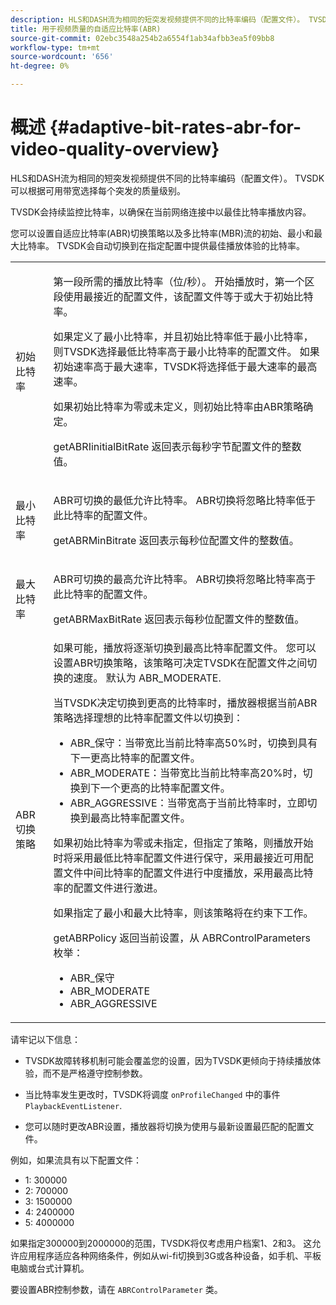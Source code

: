 ```yaml
---
description: HLS和DASH流为相同的短突发视频提供不同的比特率编码（配置文件）。 TVSDK可以根据可用带宽选择每个突发的质量级别。
title: 用于视频质量的自适应比特率(ABR)
source-git-commit: 02ebc3548a254b2a6554f1ab34afbb3ea5f09bb8
workflow-type: tm+mt
source-wordcount: '656'
ht-degree: 0%

---
```


# 概述 {#adaptive-bit-rates-abr-for-video-quality-overview}

HLS和DASH流为相同的短突发视频提供不同的比特率编码（配置文件）。 TVSDK可以根据可用带宽选择每个突发的质量级别。

TVSDK会持续监控比特率，以确保在当前网络连接中以最佳比特率播放内容。

您可以设置自适应比特率(ABR)切换策略以及多比特率(MBR)流的初始、最小和最大比特率。 TVSDK会自动切换到在指定配置中提供最佳播放体验的比特率。

<table id="table_AF838E082235406AA359BF1C1A77F85F"> 
 <tbody> 
  <tr> 
   <td colname="col01"> 初始比特率 </td> 
   <td colname="col2"> <p>第一段所需的播放比特率（位/秒）。 开始播放时，第一个区段使用最接近的配置文件，该配置文件等于或大于初始比特率。 </p> <p> 如果定义了最小比特率，并且初始比特率低于最小比特率，则TVSDK选择最低比特率高于最小比特率的配置文件。 如果初始速率高于最大速率，TVSDK将选择低于最大速率的最高速率。 </p> <p>如果初始比特率为零或未定义，则初始比特率由ABR策略确定。 </p> <p><span class="codeph"> getABRIinitialBitRate</span> 返回表示每秒字节配置文件的整数值。 </p> </td> 
  </tr> 
  <tr> 
   <td colname="col01"> 最小比特率 </td> 
   <td colname="col2"> <p>ABR可切换的最低允许比特率。 ABR切换将忽略比特率低于此比特率的配置文件。 </p> <p><span class="codeph"> getABRMinBitrate</span> 返回表示每秒位配置文件的整数值。 </p> </td> 
  </tr> 
  <tr> 
   <td colname="col01"> 最大比特率 </td> 
   <td colname="col2"> <p>ABR可切换的最高允许比特率。 ABR切换将忽略比特率高于此比特率的配置文件。 </p> <p><span class="codeph"> getABRMaxBitRate</span> 返回表示每秒位配置文件的整数值。 </p> </td> 
  </tr> 
  <tr> 
   <td colname="col01"> ABR切换策略 </td> 
   <td colname="col2"> 如果可能，播放将逐渐切换到最高比特率配置文件。 您可以设置ABR切换策略，该策略可决定TVSDK在配置文件之间切换的速度。 默认为 <span class="codeph"> ABR_MODERATE</span>. <p>当TVSDK决定切换到更高的比特率时，播放器根据当前ABR策略选择理想的比特率配置文件以切换到： 
     <ul id="ul_AC9C99D84A3B4A8DBD1A05CC05DEE771"> 
      <li id="li_B79C0AA2CBFB42FF98A257CEC9C400BA"><span class="codeph"> ABR_保守</span>：当带宽比当前比特率高50%时，切换到具有下一更高比特率的配置文件。 </li> 
      <li id="li_38CC3A95D8634F359D0F7C273D0108C0"><span class="codeph"> ABR_MODERATE</span>：当带宽比当前比特率高20%时，切换到下一个更高的比特率配置文件。 </li> 
      <li id="li_E845C035420D4B3FB2B179F448F8CA85"><span class="codeph"> ABR_AGGRESSIVE</span>：当带宽高于当前比特率时，立即切换到最高比特率配置文件。 </li> 
     </ul> </p> <p>如果初始比特率为零或未指定，但指定了策略，则播放开始时将采用最低比特率配置文件进行保守，采用最接近可用配置文件中间比特率的配置文件进行中度播放，采用最高比特率的配置文件进行激进。 </p> <p>如果指定了最小和最大比特率，则该策略将在约束下工作。 </p> <p><span class="codeph"> getABRPolicy</span> 返回当前设置，从 <span class="codeph"> ABRControlParameters</span> 枚举： 
     <ul id="ul_bd4_5kb_cz"> 
      <li id="li_E7C118AF48994454B7B3C016913DE545"><span class="codeph"> ABR_保守</span> </li> 
      <li id="li_0A90BB42786449629CE7DD3364B385EE"><span class="codeph"> ABR_MODERATE</span> </li> 
      <li id="li_AFEB9B2862F24A369CA90596184A2883"><span class="codeph"> ABR_AGGRESSIVE</span> </li> 
     </ul> </p> </td> 
  </tr> 
 </tbody> 
</table>

请牢记以下信息：

* TVSDK故障转移机制可能会覆盖您的设置，因为TVSDK更倾向于持续播放体验，而不是严格遵守控制参数。
* 当比特率发生更改时，TVSDK将调度 `onProfileChanged` 中的事件 `PlaybackEventListener`.

* 您可以随时更改ABR设置，播放器将切换为使用与最新设置最匹配的配置文件。

例如，如果流具有以下配置文件：

* 1: 300000
* 2: 700000
* 3: 1500000
* 4: 2400000
* 5: 4000000

如果指定300000到2000000的范围，TVSDK将仅考虑用户档案1、2和3。 这允许应用程序适应各种网络条件，例如从wi-fi切换到3G或各种设备，如手机、平板电脑或台式计算机。

要设置ABR控制参数，请在 `ABRControlParameter` 类。

